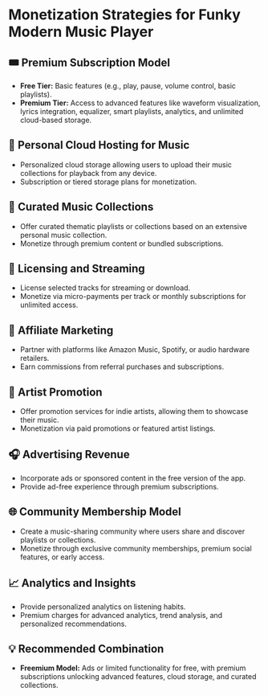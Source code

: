 
# Monetization Strategies for Funky Modern Music Player

## 🎟️ Premium Subscription Model
- **Free Tier:** Basic features (e.g., play, pause, volume control, basic playlists).
- **Premium Tier:** Access to advanced features like waveform visualization, lyrics integration, equalizer, smart playlists, analytics, and unlimited cloud-based storage.

## 📂 Personal Cloud Hosting for Music
- Personalized cloud storage allowing users to upload their music collections for playback from any device.
- Subscription or tiered storage plans for monetization.

## 🎵 Curated Music Collections
- Offer curated thematic playlists or collections based on an extensive personal music collection.
- Monetize through premium content or bundled subscriptions.

## 💽 Licensing and Streaming
- License selected tracks for streaming or download.
- Monetize via micro-payments per track or monthly subscriptions for unlimited access.

## 🚀 Affiliate Marketing
- Partner with platforms like Amazon Music, Spotify, or audio hardware retailers.
- Earn commissions from referral purchases and subscriptions.

## 🎤 Artist Promotion
- Offer promotion services for indie artists, allowing them to showcase their music.
- Monetization via paid promotions or featured artist listings.

## 🎧 Advertising Revenue
- Incorporate ads or sponsored content in the free version of the app.
- Provide ad-free experience through premium subscriptions.

## 🌐 Community Membership Model
- Create a music-sharing community where users share and discover playlists or collections.
- Monetize through exclusive community memberships, premium social features, or early access.

## 📈 Analytics and Insights
- Provide personalized analytics on listening habits.
- Premium charges for advanced analytics, trend analysis, and personalized recommendations.

## 💡 Recommended Combination
- **Freemium Model:** Ads or limited functionality for free, with premium subscriptions unlocking advanced features, cloud storage, and curated collections.
